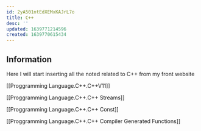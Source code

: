 ```yaml
---
id: 2yA501ntEdXEMxKAJrL7o
title: C++
desc: ''
updated: 1639771214596
created: 1639770615434
---
```



## Information

Here I will start inserting all the noted related to C++ from my front website


[[Proggramming Language.C++.C++V11]]

[[Proggramming Language.C++.C++ Streams]]

[[Proggramming Language.C++.C++ Const]]

[[Proggramming Language.C++.C++ Compiler Generated Functions]]

